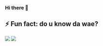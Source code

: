 ### Hi there 👋
⚡ Fun fact: do u know da wae?
</br>
---


<img align="center" src="https://github-readme-stats.vercel.app/api?username=twinpixxx&count_private=true&show_icons=true&hide_title=true&include_all_commits=true" />
<img align="center" src="https://github-readme-stats.vercel.app/api/top-langs/?username=twinpixxx&layout=compact&hide_title=true" />

<!--
**twinpixxx/twinpixxx** is a ✨ _special_ ✨ repository because its `README.md` (this file) appears on your GitHub profile.

Here are some ideas to get you started:

- 🔭 I’m currently working on ...
- 🌱 I’m currently learning ...
- 👯 I’m looking to collaborate on ...
- 🤔 I’m looking for help with ...
- 💬 Ask me about ...
- 📫 How to reach me: ...
- 😄 Pronouns: ...
- ⚡ Fun fact: ...
-->
